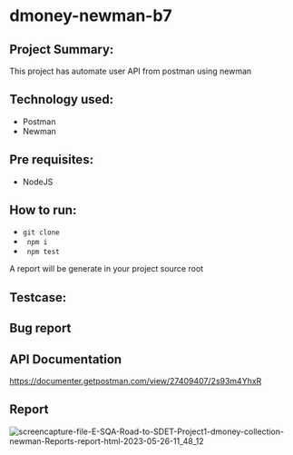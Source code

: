 # dmoney-newman-b7

## Project Summary:
This project has automate user API from postman using newman

## Technology used:
- Postman
- Newman

## Pre requisites:
- NodeJS

## How to run:
- ``` git clone ```
- ``` npm i```
- ``` npm test```

A report will be generate in your project source root

## Testcase:
<link>

## Bug report
<link>

## API Documentation
https://documenter.getpostman.com/view/27409407/2s93m4YhxR

## Report
![screencapture-file-E-SQA-Road-to-SDET-Project1-dmoney-collection-newman-Reports-report-html-2023-05-26-11_48_12](https://github.com/Maria-Akther-Mimi/dmoney-newman-b7/assets/134642219/c791b9ff-5307-4f07-a61f-d0c0abc3e0e3)



